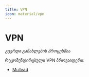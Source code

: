 ```yaml
---
title: VPN
icon: material/vpn
---
```


# VPN

_გვერდი განახლების პროცესშია_

რეკომენდირებული VPN პროვაიდერი: 

<div class="grid cards" markdown>

- 
    [Mullvad](https://mullvad.net/en)

</div>
